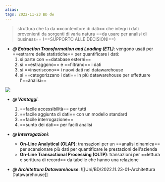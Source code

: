 ```yaml
---
alias: 
tags: 2022-11-23 BD dw
---
```


> struttura che fa da ==contenitore di dati== che integri i dati provenienti da sorgenti di varia natura ==da usare per analisi di business== (==SUPPORTO ALLE DECISIONI==)

- ***@ Extraction Transformation and Loading (ETL)***: vengono usati per ==estrarre delle statistiche== per quantificare i dati:
	1. si parte con ==database esterni==
	2. si ==estraggono== e ==filtrano== i dati
	3. si ==inseriscono== i nuovi dati nel datawarehouse
	4. si ==categorizzano i dati== in più datawarehouse per effettuare l'==analisi==

![](Uni/BD/img/dataw.jpeg)

- ***@ Vantaggi***:
	1. ==facile accessibilità== per tutti
	2. ==facile aggiunta di dati== con un modello standard
	3. ==facile interrogazione==
	4. ==sunto dei dati== per facili analisi

- ***@ Interrogazioni***:
	- **On-Line Analytical (OLAP)**: transazioni per un ==analisi dinamica== per scansionare più dati per quantificare le prestazioni dell'azienda
	- **On-Line Transactional Processing (OLTP)**: transazioni per ==lettura e scrittura di record== da tabelle che hanno una relazione 

- ***@ Architettura Datawarehouse***: ![[Uni/BD/2022.11.23-01-Architettura Datawarehouse]]